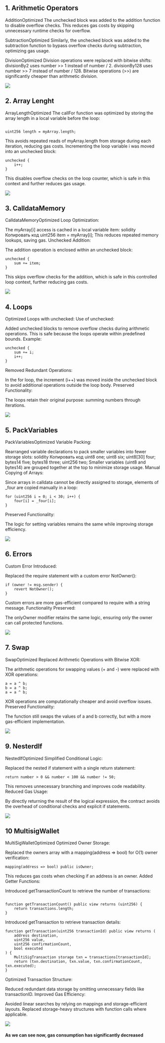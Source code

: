 ## 1. Arithmetic Operators

AdditionOptimized
The unchecked block was added to the addition function to disable overflow checks. This reduces gas costs by skipping unnecessary runtime checks for overflow.

SubtractionOptimized
Similarly, the unchecked block was added to the subtraction function to bypass overflow checks during subtraction, optimizing gas usage.

DivisionOptimized
Division operations were replaced with bitwise shifts:
divisionBy2 uses number >> 1 instead of number / 2.
divisionBy128 uses number >> 7 instead of number / 128.
Bitwise operations (>>) are significantly cheaper than arithmetic division.


![](/src/static/1.png)


## 2. Array Lenght

ArrayLengthOptimized
The callFor function was optimized by storing the array length in a local variable before the loop:

```solidity

uint256 length = myArray.length;
```
This avoids repeated reads of myArray.length from storage during each iteration, reducing gas costs.
Incrementing the loop variable i was moved into an unchecked block:

```solidity
unchecked {
    i++;
}
```
This disables overflow checks on the loop counter, which is safe in this context and further reduces gas usage.

![](/src/static/2.png)


## 3. CalldataMemory

CalldataMemoryOptimized
Loop Optimization:

The myArray[i] access is cached in a local variable item:
solidity
Копировать код
uint256 item = myArray[i];
This reduces repeated memory lookups, saving gas.
Unchecked Addition:

The addition operation is enclosed within an unchecked block:
```solidity
unchecked {
    sum += item;
}
```
This skips overflow checks for the addition, which is safe in this controlled loop context, further reducing gas costs.

![](/src/static/3.png)


## 4. Loops

Optimized Loops with unchecked:
Use of unchecked:

Added unchecked blocks to remove overflow checks during arithmetic operations. This is safe because the loops operate within predefined bounds.
Example:
```solidity
unchecked {
    sum += i;
    i++;
}
```
Removed Redundant Operations:

In the for loop, the increment (i++) was moved inside the unchecked block to avoid additional operations outside the loop body.
Preserved Functionality:

The loops retain their original purpose: summing numbers through iterations.

![](/src/static/4.png)

## 5. PackVariables

PackVariablesOptimized
Variable Packing:

Rearranged variable declarations to pack smaller variables into fewer storage slots:
solidity
Копировать код
uint8 one;
uint8 six;
uint8[30] four;
bytes14 five;
bytes18 three;
uint256 two;
Smaller variables (uint8 and bytes14) are grouped together at the top to minimize storage usage.
Manual Copying of Arrays:

Since arrays in calldata cannot be directly assigned to storage, elements of _four are copied manually in a loop:
```solidity
for (uint256 i = 0; i < 30; i++) {
    four[i] = _four[i];
}
```
Preserved Functionality:

The logic for setting variables remains the same while improving storage efficiency.

![](/src/static/5.png)


## 6. Errors

Custom Error Introduced:

Replaced the require statement with a custom error NotOwner():
```solidity
if (owner != msg.sender) {
    revert NotOwner();
}
```
Custom errors are more gas-efficient compared to require with a string message.
Functionality Preserved:

The onlyOwner modifier retains the same logic, ensuring only the owner can call protected functions.

![](/src/static/6.png)


## 7. Swap
SwapOptimized
Replaced Arithmetic Operations with Bitwise XOR:

The arithmetic operations for swapping values (+ and -) were replaced with XOR operations:
```solidity
a = a ^ b;
b = a ^ b;
a = a ^ b;
```
XOR operations are computationally cheaper and avoid overflow issues.
Preserved Functionality:

The function still swaps the values of a and b correctly, but with a more gas-efficient implementation.

![](/src/static/7.png)


## 9. Nesterdlf
NestedIfOptimized
Simplified Conditional Logic:

Replaced the nested if statement with a single return statement:
```solidity
return number > 0 && number < 100 && number != 50;
```
This removes unnecessary branching and improves code readability.
Reduced Gas Usage:

By directly returning the result of the logical expression, the contract avoids the overhead of conditional checks and explicit if statements.

![](/src/static/9.png)

## 10 MultisigWallet

MultiSigWalletOptimized
Optimized Owner Storage:

Replaced the owners array with a mapping(address => bool) for O(1) owner verification:
```solidity
mapping(address => bool) public isOwner;
```
This reduces gas costs when checking if an address is an owner.
Added Getter Functions:

Introduced getTransactionCount to retrieve the number of transactions:
```solidity

function getTransactionCount() public view returns (uint256) {
    return transactions.length;
}
```
Introduced getTransaction to retrieve transaction details:
```solidity
function getTransaction(uint256 transactionId) public view returns (
    address destination,
    uint256 value,
    uint256 confirmationCount,
    bool executed
) {
    MultiSigTransaction storage txn = transactions[transactionId];
    return (txn.destination, txn.value, txn.confirmationCount, txn.executed);
}
```
Optimized Transaction Structure:

Reduced redundant data storage by omitting unnecessary fields like transactionID.
Improved Gas Efficiency:

Avoided linear searches by relying on mappings and storage-efficient layouts.
Replaced storage-heavy structures with function calls where applicable.


![](/src/static/10.png)

#### As we can see now, gas consumption has significantly decreased